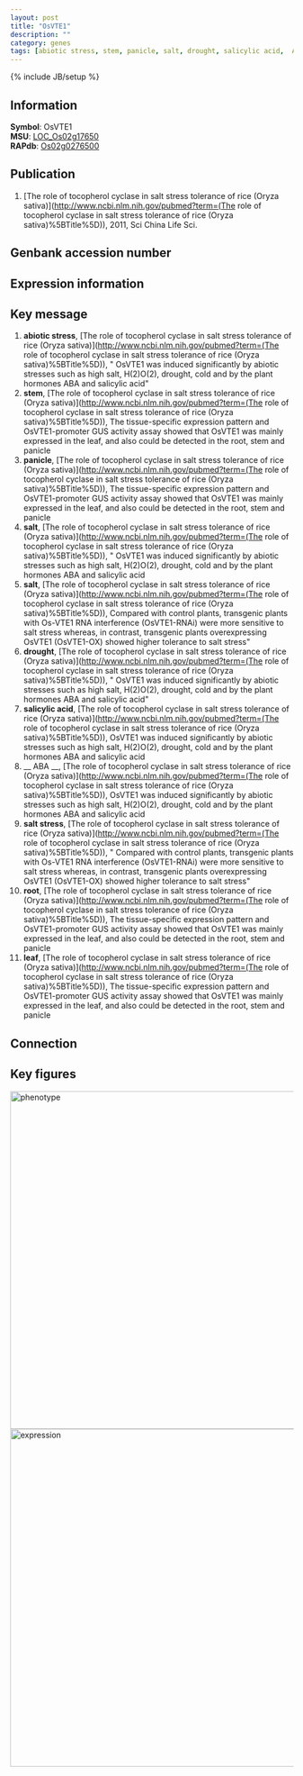 ```yaml
---
layout: post
title: "OsVTE1"
description: ""
category: genes
tags: [abiotic stress, stem, panicle, salt, drought, salicylic acid,  ABA , salt stress, root, leaf, Gene]
---
```

{% include JB/setup %}

## Information
__Symbol__: OsVTE1  
__MSU__: [LOC_Os02g17650](http://rice.plantbiology.msu.edu/cgi-bin/ORF_infopage.cgi?orf=LOC_Os02g17650)  
__RAPdb__: [Os02g0276500](http://rapdb.dna.affrc.go.jp/viewer/gbrowse_details/irgsp1?name=Os02g0276500)  

## Publication
1. [The role of tocopherol cyclase in salt stress tolerance of rice (Oryza sativa)](http://www.ncbi.nlm.nih.gov/pubmed?term=(The role of tocopherol cyclase in salt stress tolerance of rice (Oryza sativa)%5BTitle%5D)), 2011, Sci China Life Sci.

## Genbank accession number

## Expression information

## Key message
1. __abiotic stress__, [The role of tocopherol cyclase in salt stress tolerance of rice (Oryza sativa)](http://www.ncbi.nlm.nih.gov/pubmed?term=(The role of tocopherol cyclase in salt stress tolerance of rice (Oryza sativa)%5BTitle%5D)), " OsVTE1 was induced significantly by abiotic stresses such as high salt, H(2)O(2), drought, cold and by the plant hormones ABA and salicylic acid"
2. __stem__, [The role of tocopherol cyclase in salt stress tolerance of rice (Oryza sativa)](http://www.ncbi.nlm.nih.gov/pubmed?term=(The role of tocopherol cyclase in salt stress tolerance of rice (Oryza sativa)%5BTitle%5D)),  The tissue-specific expression pattern and OsVTE1-promoter GUS activity assay showed that OsVTE1 was mainly expressed in the leaf, and also could be detected in the root, stem and panicle
3. __panicle__, [The role of tocopherol cyclase in salt stress tolerance of rice (Oryza sativa)](http://www.ncbi.nlm.nih.gov/pubmed?term=(The role of tocopherol cyclase in salt stress tolerance of rice (Oryza sativa)%5BTitle%5D)),  The tissue-specific expression pattern and OsVTE1-promoter GUS activity assay showed that OsVTE1 was mainly expressed in the leaf, and also could be detected in the root, stem and panicle
4. __salt__, [The role of tocopherol cyclase in salt stress tolerance of rice (Oryza sativa)](http://www.ncbi.nlm.nih.gov/pubmed?term=(The role of tocopherol cyclase in salt stress tolerance of rice (Oryza sativa)%5BTitle%5D)), " OsVTE1 was induced significantly by abiotic stresses such as high salt, H(2)O(2), drought, cold and by the plant hormones ABA and salicylic acid
5. __salt__, [The role of tocopherol cyclase in salt stress tolerance of rice (Oryza sativa)](http://www.ncbi.nlm.nih.gov/pubmed?term=(The role of tocopherol cyclase in salt stress tolerance of rice (Oryza sativa)%5BTitle%5D)),  Compared with control plants, transgenic plants with Os-VTE1 RNA interference (OsVTE1-RNAi) were more sensitive to salt stress whereas, in contrast, transgenic plants overexpressing OsVTE1 (OsVTE1-OX) showed higher tolerance to salt stress"
6. __drought__, [The role of tocopherol cyclase in salt stress tolerance of rice (Oryza sativa)](http://www.ncbi.nlm.nih.gov/pubmed?term=(The role of tocopherol cyclase in salt stress tolerance of rice (Oryza sativa)%5BTitle%5D)), " OsVTE1 was induced significantly by abiotic stresses such as high salt, H(2)O(2), drought, cold and by the plant hormones ABA and salicylic acid"
7. __salicylic acid__, [The role of tocopherol cyclase in salt stress tolerance of rice (Oryza sativa)](http://www.ncbi.nlm.nih.gov/pubmed?term=(The role of tocopherol cyclase in salt stress tolerance of rice (Oryza sativa)%5BTitle%5D)),  OsVTE1 was induced significantly by abiotic stresses such as high salt, H(2)O(2), drought, cold and by the plant hormones ABA and salicylic acid
8. __ ABA __, [The role of tocopherol cyclase in salt stress tolerance of rice (Oryza sativa)](http://www.ncbi.nlm.nih.gov/pubmed?term=(The role of tocopherol cyclase in salt stress tolerance of rice (Oryza sativa)%5BTitle%5D)),  OsVTE1 was induced significantly by abiotic stresses such as high salt, H(2)O(2), drought, cold and by the plant hormones ABA and salicylic acid
9. __salt stress__, [The role of tocopherol cyclase in salt stress tolerance of rice (Oryza sativa)](http://www.ncbi.nlm.nih.gov/pubmed?term=(The role of tocopherol cyclase in salt stress tolerance of rice (Oryza sativa)%5BTitle%5D)), " Compared with control plants, transgenic plants with Os-VTE1 RNA interference (OsVTE1-RNAi) were more sensitive to salt stress whereas, in contrast, transgenic plants overexpressing OsVTE1 (OsVTE1-OX) showed higher tolerance to salt stress"
10. __root__, [The role of tocopherol cyclase in salt stress tolerance of rice (Oryza sativa)](http://www.ncbi.nlm.nih.gov/pubmed?term=(The role of tocopherol cyclase in salt stress tolerance of rice (Oryza sativa)%5BTitle%5D)),  The tissue-specific expression pattern and OsVTE1-promoter GUS activity assay showed that OsVTE1 was mainly expressed in the leaf, and also could be detected in the root, stem and panicle
11. __leaf__, [The role of tocopherol cyclase in salt stress tolerance of rice (Oryza sativa)](http://www.ncbi.nlm.nih.gov/pubmed?term=(The role of tocopherol cyclase in salt stress tolerance of rice (Oryza sativa)%5BTitle%5D)),  The tissue-specific expression pattern and OsVTE1-promoter GUS activity assay showed that OsVTE1 was mainly expressed in the leaf, and also could be detected in the root, stem and panicle

## Connection

## Key figures
<img src="http://ricencode.github.io/images/OsVTE1.pheno.png" alt="phenotype"  style="width: 600px;"/>

<img src="http://ricencode.github.io/images/OsVTE1.exp.png" alt="expression"  style="width: 600px;"/>


